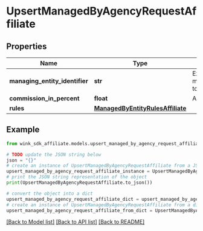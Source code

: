 # UpsertManagedByAgencyRequestAffiliate


## Properties

Name | Type | Description | Notes
------------ | ------------- | ------------- | -------------
**managing_entity_identifier** | **str** | Existing user account managingEntityIdentifier to make manager | 
**commission_in_percent** | **float** | Agency commission | 
**rules** | [**ManagedByEntityRulesAffiliate**](ManagedByEntityRulesAffiliate.md) |  | [optional] 

## Example

```python
from wink_sdk_affiliate.models.upsert_managed_by_agency_request_affiliate import UpsertManagedByAgencyRequestAffiliate

# TODO update the JSON string below
json = "{}"
# create an instance of UpsertManagedByAgencyRequestAffiliate from a JSON string
upsert_managed_by_agency_request_affiliate_instance = UpsertManagedByAgencyRequestAffiliate.from_json(json)
# print the JSON string representation of the object
print(UpsertManagedByAgencyRequestAffiliate.to_json())

# convert the object into a dict
upsert_managed_by_agency_request_affiliate_dict = upsert_managed_by_agency_request_affiliate_instance.to_dict()
# create an instance of UpsertManagedByAgencyRequestAffiliate from a dict
upsert_managed_by_agency_request_affiliate_from_dict = UpsertManagedByAgencyRequestAffiliate.from_dict(upsert_managed_by_agency_request_affiliate_dict)
```
[[Back to Model list]](../README.md#documentation-for-models) [[Back to API list]](../README.md#documentation-for-api-endpoints) [[Back to README]](../README.md)


